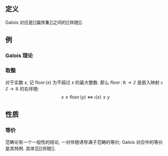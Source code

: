 
## 定义

Galois 对应是[[偏序集]]之间的[[伴随]].

## 例

### Galois 理论



### 取整

对于实数 $x$, 记 $\operatorname{floor}(x)$ 为不超过 $x$ 的最大整数. 那么 $\operatorname{floor}\colon \mathbb{R} \to \mathbb{Z}$ 是嵌入映射 $\iota \colon \mathbb{Z} \to \mathbb{R}$ 的右伴随:
$$
x\leq \operatorname{floor}(y)\ \Leftrightarrow\ \iota(x)\leq y
$$

## 性质

### 等价

范畴论有一个一般性的结论, 一对伴随诱导满子范畴的等价; Galois 对应中的等价是其特例. 具体见[[伴随]].